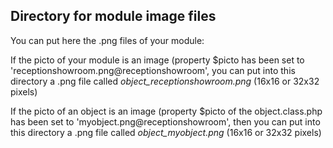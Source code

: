 
Directory for module image files
--------------------------------

You can put here the .png files of your module:


If the picto of your module is an image (property $picto has been set to 'receptionshowroom.png@receptionshowroom', you can put into this
directory a .png file called *object_receptionshowroom.png* (16x16 or 32x32 pixels)


If the picto of an object is an image (property $picto of the object.class.php has been set to 'myobject.png@receptionshowroom', then you can put into this
directory a .png file called *object_myobject.png* (16x16 or 32x32 pixels)

